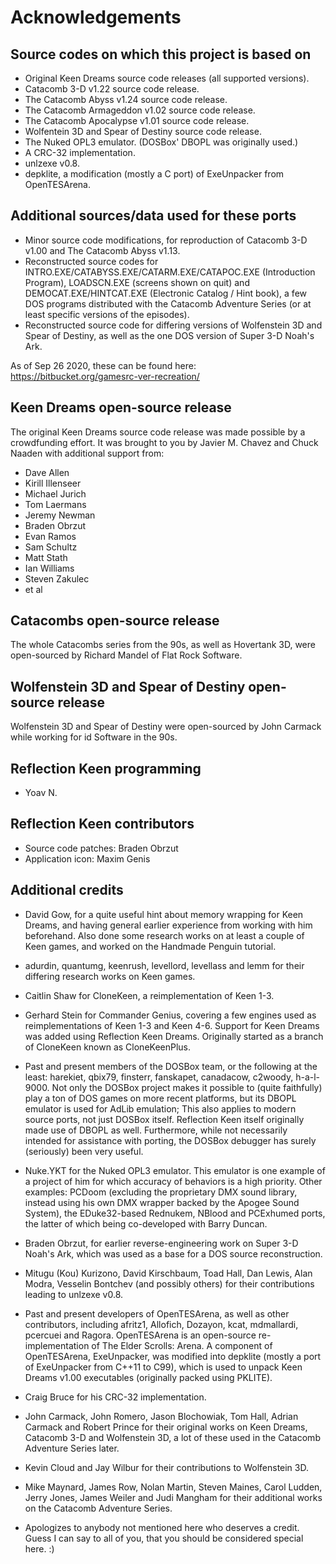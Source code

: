 # Acknowledgements

## Source codes on which this project is based on

- Original Keen Dreams source code releases (all supported versions).
- Catacomb 3-D v1.22 source code release.
- The Catacomb Abyss v1.24 source code release.
- The Catacomb Armageddon v1.02 source code release.
- The Catacomb Apocalypse v1.01 source code release.
- Wolfentein 3D and Spear of Destiny source code release.
- The Nuked OPL3 emulator. (DOSBox' DBOPL was originally used.)
- A CRC-32 implementation.
- unlzexe v0.8.
- depklite, a modification (mostly a C port) of ExeUnpacker from OpenTESArena.

## Additional sources/data used for these ports

- Minor source code modifications, for reproduction of Catacomb 3-D v1.00 and
The Catacomb Abyss v1.13.
- Reconstructed source codes for INTRO.EXE/CATABYSS.EXE/CATARM.EXE/CATAPOC.EXE
(Introduction Program), LOADSCN.EXE (screens shown on quit)
and DEMOCAT.EXE/HINTCAT.EXE (Electronic Catalog / Hint book),
a few DOS programs distributed with the Catacomb Adventure
Series (or at least specific versions of the episodes).
- Reconstructed source code for differing versions of Wolfenstein 3D and
Spear of Destiny, as well as the one DOS version of Super 3-D Noah's Ark.

As of Sep 26 2020, these can be found here:
https://bitbucket.org/gamesrc-ver-recreation/

## Keen Dreams open-source release

The original Keen Dreams source code release was made possible by
a crowdfunding effort. It was brought to you by Javier M. Chavez
and Chuck Naaden with additional support from:

* Dave Allen
* Kirill Illenseer
* Michael Jurich
* Tom Laermans
* Jeremy Newman
* Braden Obrzut
* Evan Ramos
* Sam Schultz
* Matt Stath
* Ian Williams
* Steven Zakulec
* et al

## Catacombs open-source release

The whole Catacombs series from the 90s, as well as Hovertank 3D,
were open-sourced by Richard Mandel of Flat Rock Software.

## Wolfenstein 3D and Spear of Destiny open-source release

Wolfenstein 3D and Spear of Destiny were open-sourced
by John Carmack while working for id Software in the 90s.

## Reflection Keen programming

* Yoav N.

## Reflection Keen contributors

* Source code patches: Braden Obrzut
* Application icon: Maxim Genis

## Additional credits

* David Gow, for a quite useful hint about memory wrapping for Keen Dreams,
and having general earlier experience from working with him beforehand.
Also done some research works on at least a couple of Keen games,
and worked on the Handmade Penguin tutorial.
* adurdin, quantumg, keenrush, levellord, levellass and lemm for their
differing research works on Keen games.
* Caitlin Shaw for CloneKeen, a reimplementation of Keen 1-3.
* Gerhard Stein for Commander Genius, covering a few engines
used as reimplementations of Keen 1-3 and Keen 4-6. Support
for Keen Dreams was added using Reflection Keen Dreams.
Originally started as a branch of CloneKeen known as CloneKeenPlus.

* Past and present members of the DOSBox team, or the following at the least:
harekiet, qbix79, finsterr, fanskapet, canadacow, c2woody, h-a-l-9000.
Not only the DOSBox project makes it possible to (quite faithfully) play a ton
of DOS games on more recent platforms, but its DBOPL emulator is used for AdLib
emulation; This also applies to modern source ports, not just DOSBox itself.
Reflection Keen itself originally made use of DBOPL as well. Furthermore,
while not necessarily intended for assistance with porting, the
DOSBox debugger has surely (seriously) been very useful.

* Nuke.YKT for the Nuked OPL3 emulator. This emulator is one example
of a project of him for which accuracy of behaviors is a high priority.
Other examples: PCDoom (excluding the proprietary DMX sound library,
instead using his own DMX wrapper backed by the Apogee Sound System),
the EDuke32-based Rednukem, NBlood and PCExhumed ports,
the latter of which being co-developed with Barry Duncan.

* Braden Obrzut, for earlier reverse-engineering work on Super 3-D Noah's Ark,
which was used as a base for a DOS source reconstruction.

* Mitugu (Kou) Kurizono, David Kirschbaum, Toad Hall, Dan Lewis, Alan Modra,
Vesselin Bontchev (and possibly others) for their contributions leading to
unlzexe v0.8.

* Past and present developers of OpenTESArena, as well as other contributors,
including afritz1, Allofich, Dozayon, kcat, mdmallardi, pcercuei and Ragora.
OpenTESArena is an open-source re-implementation of The Elder Scrolls: Arena.
A component of OpenTESArena, ExeUnpacker, was modified into depklite
(mostly a port of ExeUnpacker from C++11 to C99), which is used to
unpack Keen Dreams v1.00 executables (originally packed using PKLITE).

* Craig Bruce for his CRC-32 implementation.

* John Carmack, John Romero, Jason Blochowiak, Tom Hall, Adrian Carmack and
Robert Prince for their original works on Keen Dreams, Catacomb 3-D and
Wolfenstein 3D, a lot of these used in the Catacomb Adventure Series later.
* Kevin Cloud and Jay Wilbur for their contributions to Wolfenstein 3D.
* Mike Maynard, James Row, Nolan Martin, Steven Maines, Carol Ludden,
Jerry Jones, James Weiler and Judi Mangham for their additional works
on the Catacomb Adventure Series.

* Apologizes to anybody not mentioned here who deserves a credit. Guess I can
say to all of you, that you should be considered special here. :)

